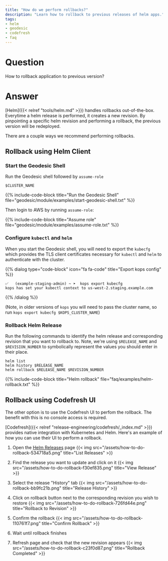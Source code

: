 ```yaml
---
title: "How do we perform rollbacks?"
description: "Learn how to rollback to previous releases of helm apps."
tags:
- helm
- geodesic
- codefresh
- faq
---
```


# Question

How to rollback application to previous version?

# Answer

[Helm]({{< relref "tools/helm.md" >}}) handles rollbacks out-of-the-box. Everytime a helm release is performed, it creates a new revision. By pinpointing a specific helm revision and performing a rollback, the previous version will be redeployed.

There are a couple ways we recommend performing rollbacks.

## Rollback using Helm Client

###  Start the Geodesic Shell

Run the Geodesic shell followed by `assume-role`
```shell
$CLUSTER_NAME
```

{{% include-code-block title="Run the Geodesic Shell" file="geodesic/module/examples/start-geodesic-shell.txt" %}}

Then login to AWS by running `assume-role`:

{{% include-code-block title="Assume role" file="geodesic/module/examples/assume-role.txt" %}}

### Configure `kubectl` and `helm`

When you start the Geodesic shell, you will need to export the `kubecfg` which provides the TLS client certificates necessary for `kubectl` and `helm` to authenticate with the cluster.

{{% dialog type="code-block" icon="fa fa-code" title="Export kops config" %}}
```
✅   (example-staging-admin) ~ ➤  kops export kubecfg
kops has set your kubectl context to us-west-2.staging.example.com
```
{{% /dialog %}}

(Note, in older versions of `kops` you will need to pass the cluster name, so run `kops export kubecfg $KOPS_CLUSTER_NAME`)

### Rollback Helm Release

Run the following commands to identify the helm release and corresponding revision that you want to rollback to. Note, we're using `$RELEASE_NAME` and `$REVISION_NUMBER` to symbolically represent the values you should enter in their place.

```
helm list
helm history $RELEASE_NAME
helm rollback $RELEASE_NAME $REVISION_NUMBER
```

{{% include-code-block title="Helm rollback" file="faq/examples/helm-rollback.txt" %}}

## Rollback using Codefresh UI

The other option is to use the Codefresh UI to perfom the rollback. The benefit with this is no console access is required.

[Codefresh]({{< relref "release-engineering/codefresh/_index.md" >}}) provides native integration
with Kubernetes and Helm. Here's an example of how you can use their UI to perform a rollback.

1. Open the [Helm Releases](https://g.codefresh.io/helm/releases/releases/) page
{{< img src="/assets/how-to-do-rollback-534718a5.png" title="List Releases" >}}

2. Find the release you want to update and click on it
{{< img src="/assets/how-to-do-rollback-f30ef835.png" title="View Release" >}}

3. Select the release "History" tab
{{< img src="/assets/how-to-do-rollback-bb9fc21b.png" title="Release History" >}}

4. Click on rollback button next to the corresponding revision you wish to restore
{{< img src="/assets/how-to-do-rollback-726fd44e.png" title="Rollback to Revision" >}}

5. Confirm the rollback
{{< img src="/assets/how-to-do-rollback-110761f7.png" title="Confirm Rollback" >}}

6. Wait until rollback finishes

7. Refresh page and check that the new revision appears
{{< img src="/assets/how-to-do-rollback-c23f0d87.png" title="Rollback Completed" >}}
